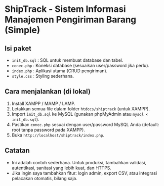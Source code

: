 # ShipTrack - Sistem Informasi Manajemen Pengiriman Barang (Simple)

## Isi paket
- `init_db.sql` : SQL untuk membuat database dan tabel.
- `conec.php` : Koneksi database (sesuaikan user/password jika perlu).
- `index.php`  : Aplikasi utama (CRUD pengiriman).
- `style.css`  : Styling sederhana.

## Cara menjalankan (di lokal)
1. Install XAMPP / MAMP / LAMP.
2. Letakkan semua file dalam folder `htdocs/shiptrack` (untuk XAMPP).
3. Import `init_db.sql` ke MySQL (gunakan phpMyAdmin atau `mysql < init_db.sql`).
4. Pastikan `conec.php` sesuai dengan user/password MySQL Anda (default: root tanpa password pada XAMPP).
5. Buka `http://localhost/shiptrack/index.php`.

## Catatan
- Ini adalah contoh sederhana. Untuk produksi, tambahkan validasi, autentikasi, sanitasi yang lebih kuat, dan HTTPS.
- Jika ingin saya tambahkan fitur: login admin, export CSV, atau integrasi pelacakan otomatis, bilang saja.
